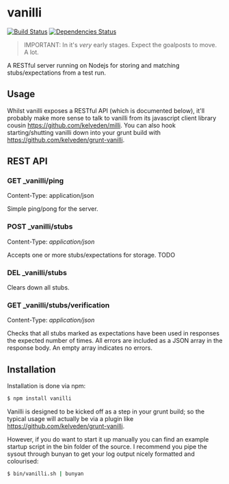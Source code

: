# vanilli

[![Build Status](https://travis-ci.org/kelveden/vanilli.png?branch=master)](https://travis-ci.org/kelveden/vanilli)
[![Dependencies Status](https://david-dm.org/kelveden/vanilli.png?branch=master)](https://david-dm.org/kelveden/vanilli)

> IMPORTANT: In it's *very* early stages. Expect the goalposts to move. A lot.

A RESTful server running on Nodejs for storing and matching stubs/expectations from a test run.

## Usage
Whilst vanilli exposes a RESTful API (which is documented below), it'll probably make more sense to talk to vanilli from its
javascript client library cousin https://github.com/kelveden/milli. You can also hook starting/shutting vanilli down into your grunt build
with https://github.com/kelveden/grunt-vanilli.

## REST API
### GET _vanilli/ping
Content-Type: application/json

Simple ping/pong for the server.

### POST _vanilli/stubs
Content-Type: _application/json_

Accepts one or more stubs/expectations for storage.
TODO

### DEL _vanilli/stubs
Clears down all stubs.

### GET _vanilli/stubs/verification
Content-Type: _application/json_

Checks that all stubs marked as expectations have been used in responses the expected number of times. All errors are included as a
JSON array in the response body. An empty array indicates no errors.

## Installation

Installation is done via npm:

``` bash
$ npm install vanilli
```

Vanilli is designed to be kicked off as a step in your grunt build; so the typical usage will actually be via a plugin like
https://github.com/kelveden/grunt-vanilli.

However, if you do want to start it up manually you can find an example startup script in the bin folder of the source. I recommend
you pipe the sysout through bunyan to get your log output nicely formatted and colourised:

``` bash
$ bin/vanilli.sh | bunyan
```
